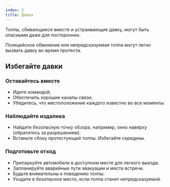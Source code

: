 ```yaml
---
index: 2
title: Давка
---
```

Толпы, сбивающиеся вместе и устраивающие давку, могут быть опасными даже для посторонних.

Полицейское обвинение или непредсказуемая толпа могут легко вызвать давку во время протеста.

## Избегайте давки

### Оставайтесь вместе

*   Идите командой;
*   Обеспечить хорошие каналы связи;
*   Убедитесь, что местоположение каждого известно во все моменты.

### Наблюдайте издалека

*   Найдите безопасную точку обзора, например, окно наверху (обратитесь за разрешением).
*   Встаньте сбоку протестующей толпы. Избегайте середины.

### Подготовьте отход

*   Припаркуйте автомобили в доступном месте для легкого выезда.
*   Запланируйте аварийные пути эвакуации и места встречи.
*   Будьте внимательны к поведению толпы.
*   Уходите в безопасное место, если толпа станет непредсказуемой.